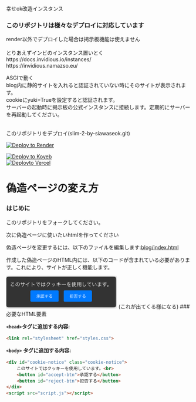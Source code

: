 幸せok改造インスタンス
 <h3>このリポジトリは様々なデプロイに対応しています</h3>
render以外でデプロイした場合は掲示板機能は使えません
<br><br>
とりあえずインビのインスタンス置いとく<br>
https://docs.invidious.io/instances/<br>
https://invidious.namazso.eu/<br>

  
ASGIで動く    
blog内に静的サイトを入れると認証されていない時にそのサイトが表示されます。  
cookieにyuki=Trueを設定すると認証されます。  
サーバーの起動時に掲示板の公式インスタンスに接続します。定期的にサーバーを再起動してください。  <br>
<br><p>このリポジトリをデプロイ(slim-2-by-siawaseok.git)</p>

<a href="https://render.com/deploy?repo=https://github.com/siawaseok3/slim-2-by-siawaseok.git">
 <img src="https://render.com/images/deploy-to-render-button.svg" alt="Deploy to Render">
</a>
<br>


[![Deploy to Koyeb](https://www.koyeb.com/static/images/deploy/button.svg)](https://app.koyeb.com/deploy?type=git&builder=buildpack&repository=github.com/siawaseok3/slim-2-by-siawaseok&branch=main&name=slim-2-by-siawaseok)
<br>
<a href="https://vercel.com/new/clone?repository-url=https://github.com/siawaseok3/slim-2-by-siawaseok.git">
  <img src="https://vercel.com/button" alt="Deployto Vercel">
</a>
<br>

<h1>偽造ページの変え方</h1>

### はじめに

このリポジトリをフォークしてください。 

次に偽造ページに使いたいhtmlを作ってください

偽造ページを変更するには、以下のファイルを編集します:[blog/index.html](https://github.com/siawaseok3/slim-2-by-siawaseok/blob/main/blog/index.html)


作成した偽造ページのHTML内には、以下のコードが含まれている必要があります。これにより、サイトが正しく機能します。

<img src="IMG_9361.jpeg" width="60%" height="60%">
(これが出てくる様になる)
### 必要なHTML要素

**`<head>`タグに追加する内容:**
```html
<link rel="stylesheet" href="styles.css">
```
**`<body>` タグに追加する内容:**
```html
<div id="cookie-notice" class="cookie-notice">
    このサイトではクッキーを使用しています。<br>
    <button id="accept-btn">承認する</button>
    <button id="reject-btn">拒否する</button>
</div>
<script src="script.js"></script>

